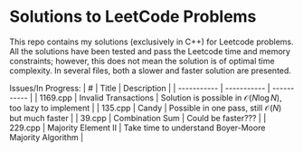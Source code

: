 # Solutions to LeetCode Problems

This repo contains my solutions (exclusively in C++) for Leetcode problems. All the solutions have been tested and pass the Leetcode time and memory constraints; however, this does not mean the solution is of optimal time complexity. In several files, both a slower and faster solution are presented.

Issues/In Progress:
| # | Title | Description |
| ----------- | ----------- | ----------- |
| 1169.cpp | Invalid Transactions | Solution is possible in $\mathcal O(N \log N)$, too lazy to implement |
| 135.cpp | Candy | Possible in one pass, still $\mathcal O(N)$ but much faster |
| 39.cpp | Combination Sum | Could be faster??? |
| 229.cpp | Majority Element II | Take time to understand Boyer-Moore Majority Algorithm |
